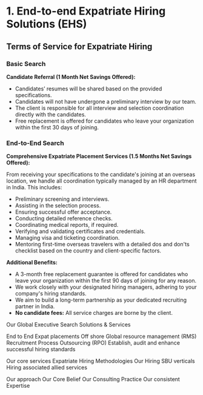 
<!-- 1. End-to-end Expatriate Hiring Solutions (EHS)
2. Resume Referral Service (RRS)
3. Dedicated Resources Management Service (RMS)
4. Hiring Associated Allied Services (AAS) -->

# 1. End-to-end Expatriate Hiring Solutions (EHS)

## **Terms of Service for Expatriate Hiring**

### **Basic Search**

**Candidate Referral (1 Month Net Savings Offered):**  

- Candidates’ resumes will be shared based on the provided specifications.  
- Candidates will not have undergone a preliminary interview by our team.  
- The client is responsible for all interview and selection coordination directly with the candidates.  
- Free replacement is offered for candidates who leave your organization within the first 30 days of joining.  

### **End-to-End Search**

**Comprehensive Expatriate Placement Services (1.5 Months Net Savings Offered):**  

From receiving your specifications to the candidate's joining at an overseas location, we handle all coordination typically managed by an HR department in India. This includes:  
  
- Preliminary screening and interviews.  
- Assisting in the selection process.  
- Ensuring successful offer acceptance.  
- Conducting detailed reference checks.  
- Coordinating medical reports, if required.  
- Verifying and validating certificates and credentials.  
- Managing visa and ticketing coordination.  
- Mentoring first-time overseas travelers with a detailed dos and don'ts checklist based on the country and client-specific factors.  

**Additional Benefits:**  

- A 3-month free replacement guarantee is offered for candidates who leave your organization within the first 90 days of joining for any reason.  
- We work closely with your designated hiring managers, adhering to your company's hiring standards.  
- We aim to build a long-term partnership as your dedicated recruiting partner in India.  
- **No candidate fees:** All service charges are borne by the client.  



Our Global Executive Search Solutions & Services

End to End Expat placements
Off shore Global resource management (RMS)
Recruitment Process Outsourcing (RPO)
Establish, audit and enhance successful hiring standards

Our core services
Expatriate Hiring Methodologies
Our Hiring SBU verticals
Hiring associated allied services

Our approach
Our Core Belief
Our Consulting Practice
Our consistent Expertise
